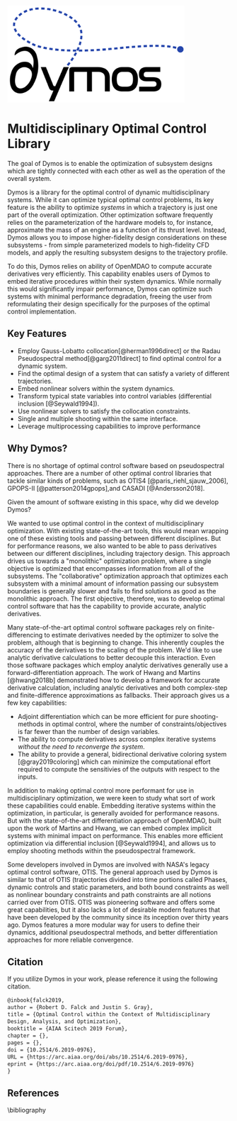 <img src="dymos_logo.png" alt="Dymos" style="width:400px;"/>

# Multidisciplinary Optimal Control Library

The goal of Dymos is to enable the optimization of subsystem designs which are tightly connected with each other as well as the operation of the overall system.

Dymos is a library for the optimal control of dynamic multidisciplinary systems.
While it can optimize typical optimal control problems, its key feature is the ability to optimize _systems_ in which a trajectory is just one part of the overall optimization.
Other optimization software frequently relies on the parameterization of the hardware models to, for instance, approximate the mass of an engine as a function of its thrust level.
Instead, Dymos allows you to impose higher-fidelity design considerations on these subsystems - from simple parameterized models to high-fidelity CFD models, and apply the resulting subsystem designs to the trajectory profile.

To do this, Dymos relies on ability of OpenMDAO to compute accurate derivatives very efficiently.
This capability enables users of Dymos to embed iterative procedures within their system dynamics.
While normally this would significantly impair performance, Dymos can optimize such systems with minimal performance degradation, freeing the user from reformulating their design specifically for the purposes of the optimal control implementation.

## Key Features

-   Employ Gauss-Lobatto collocation[@herman1996direct] or the Radau Pseudospectral method[@garg2011direct] to find optimal control for a dynamic system.
-   Find the optimal design of a system that can satisfy a variety of different trajectories.
-   Embed nonlinear solvers within the system dynamics.
-   Transform typical state variables into control variables (differential inclusion [@Seywald1994]).
-   Use nonlinear solvers to satisfy the collocation constraints.
-   Single and multiple shooting within the same interface.
-   Leverage multiprocessing capabilities to improve performance

## Why Dymos?

There is no shortage of optimal control software based on pseudospectral approaches.
There are a number of other optimal control libraries that tackle similar kinds of problems, such as OTIS4 [@paris_riehl_sjauw_2006], GPOPS-II [@patterson2014gpops],and CASADI [@Andersson2018].

Given the amount of software existing in this space, why did we develop Dymos?

We wanted to use optimal control in the context of multidisciplinary optimization.
With existing state-of-the-art tools, this would mean wrapping one of these existing tools and passing between different disciplines.
But for performance reasons, we also wanted to be able to pass derivatives between our different disciplines, including trajectory design.
This approach drives us towards a "monolithic" optimization problem, where a single objective is optimized that encompasses information from all of the subsystems.
The "collaborative" optimization approach that optimizes each subsystem with a minimal amount of information passing our subsystem boundaries is generally slower and fails to find solutions as good as the monolithic approach.
The first objective, therefore, was to develop optimal control software that has the capability to provide accurate, analytic derivatives.

Many state-of-the-art optimal control software packages rely on finite-differencing to estimate derivatives needed by the optimizer to solve the problem, although that is beginning to change.
This inherently couples the accuracy of the derivatives to the scaling of the problem.
We'd like to use analytic derivative calculations to better decouple this interaction.
Even those software packages which employ analytic derivatives generally use a forward-differentiation approach.
The work of Hwang and Martins [@hwang2018b] demonstrated how to develop a framework for accurate derivative calculation, including analytic derivatives and both complex-step and finite-difference approximations as fallbacks.
Their approach gives us a few key capabilities:

- Adjoint differentiation which can be more efficient for pure shooting-methods in optimal control, where the number of constraints/objectives is far fewer than the number of design variables.
- The ability to compute derivatives across complex iterative systems _without the need to reconverge the system_.
- The ability to provide a general, bidirectional derivative coloring system [@gray2019coloring] which can minimize the computational effort required to compute the sensitivies of the outputs with respect to the inputs.

In addition to making optimal control more performant for use in multidisciplinary optimization, we were keen to study what sort of work these capabilities could enable.
Embedding iterative systems within the optimization, in particular, is generally avoided for performance reasons.
But with the state-of-the-art differentiation approach of OpenMDAO, built upon the work of Martins and Hwang, we can embed complex implicit systems with minimal impact on performance.
This enables more efficient optimization via differential inclusion [@Seywald1994], and allows us to employ shooting methods within the pseudospectral framework.

Some developers involved in Dymos are involved with NASA's legacy optimal control software, OTIS.
The general approach used by Dymos is similar to that of OTIS (trajectories divided into time portions called Phases, dynamic controls and static parameters, and both bound constraints as well as nonlinear boundary constraints and path constraints are all notions carried over from OTIS.
OTIS was pioneering software and offers some great capabilities, but it also lacks a lot of desirable modern features that have been developed by the community since its inception over thirty years ago.
Dymos features a more modular way for users to define their dynamics, additional pseudospectral methods, and better differentiation approaches for more reliable convergence.

## Citation

If you utilize Dymos in your work, please reference it using the following citation.

~~~
@inbook{falck2019,
author = {Robert D. Falck and Justin S. Gray},
title = {Optimal Control within the Context of Multidisciplinary Design, Analysis, and Optimization},
booktitle = {AIAA Scitech 2019 Forum},
chapter = {},
pages = {},
doi = {10.2514/6.2019-0976},
URL = {https://arc.aiaa.org/doi/abs/10.2514/6.2019-0976},
eprint = {https://arc.aiaa.org/doi/pdf/10.2514/6.2019-0976}
}
~~~

## References

\bibliography
